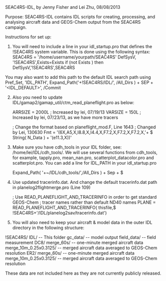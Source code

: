 SEAC4RS-IDL, by Jenny Fisher and Lei Zhu, 08/08/2013

Purpose:
SEAC4RS-IDL contains IDL scripts for creating, processing, and analysing aircraft data and GEOS-Chem output from the SEAC4RS campaign.

Instructions for set up:
1. You will need to include a line in your idl_startup.pro that defines the !SEAC4RS system variable. 
This is done using the following syntax:
SEAC4RS = '/home/username/yourpath/SEAC4RS'
DefSysV, '!SEAC4RS',Exists=Exists
if (not Exists ) then DefSysV,'!SEAC4RS',SEAC4RS

You may also want to add this path to the default IDL search path using
Pref_Set, 'IDL_PATH', Expand_Path('+!SEAC4RS/IDL/', /All_Dirs ) + SEP + '<IDL_DEFAULT>', /Commit

2. Also you need to update IDL/gamap2/gamap_util/ctm_read_planeflight.pro as below:

   ARRSIZE  = 2000L ; Increased by lei, 07/19/13
   VARSIZE  = 150L  ; Increased by lei, 07/23/13, as we have more tracers

   ; Change the format based on planeflight_mod.F, Line 1643
   ; Changed by Lei, 130630
   Fmt = '(6X,A5,X,I8.8,X,I4.4,X,F7.2,X,F7.2,X,F7.2,X,'+ $
          String( N_Data ) + '(e11.3,X))'

3. Make sure you have cdh_tools in your IDL folder, see: /home/lei/IDL/cdh_tools/. We will use several functions from cdh_tools, for example, tapply.pro, mean_nan.pro, scatterplot_datacolor.pro and scatterplot.pro.
You can add a line for IDL_PATH in your idl_startup.pro

   Expand_Path( '+~/IDL/cdh_tools/',/All_Dirs ) + Sep + $

4. Use updated tracerinfo.dat. And change the default tracerinfo.dat path in planelog2flightmerge.pro (Line 109)

      ; Use READ_PLANEFLIGHT_AND_TRACERINFO in order to get standard GEOS-Chem
      ; tracer names rather than default ND40 names
      PLANE = READ_PLANEFLIGHT_AND_TRACERINFO( thisfile,$
      !SEAC4RS+'/IDL/planelog2sav/tracerinfo.dat')

5. You will also need to keep your aircraft & model data in the outer IDL directory in the following structure: 

!SEAC4RS/
   IDL/        -- This folder
   gc_data/    -- model output 
   field_data/ -- field measurement
     DC8/ 
       merge_60s/             -- one-minute merged aircraft data 
       merge_10m_0.25x0.3125/ -- merged aircraft data averaged to GEOS-Chem resolution
     ER2/ 
       merge_60s/             -- one-minute merged aircraft data 
       merge_10m_0.25x0.3125/ -- merged aircraft data averaged to GEOS-Chem resolution
       
These data are not included here as they are not currently publicly released.
